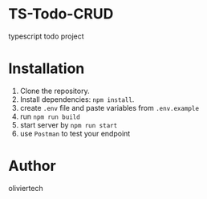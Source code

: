 # TS-Todo-CRUD
typescript todo  project
# Installation
1. Clone the repository.
2. Install dependencies: `npm install`.
3. create `.env` file and paste variables from `.env.example`
4. run `npm run build`
5. start server by `npm run start`
6. use `Postman` to test your endpoint

# Author
oliviertech